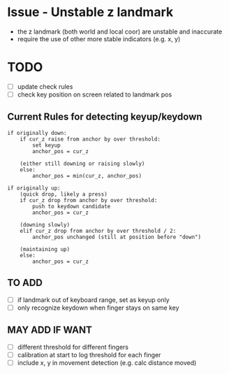 # Issue - Unstable z landmark
- the z landmark (both world and local coor) are unstable and inaccurate
- require the use of other more stable indicators (e.g. x, y) 

# TODO
- [ ] update check rules
- [ ] check key position on screen related to landmark pos

## Current Rules for detecting keyup/keydown
```
if originally down:
    if cur_z raise from anchor by over threshold: 
        set keyup
        anchor_pos = cur_z
    
    (either still downing or raising slowly)
    else:
        anchor_pos = min(cur_z, anchor_pos)

if originally up:
    (quick drop, likely a press)
    if cur_z drop from anchor by over threshold:
        push to keydown candidate
        anchor_pos = cur_z
    
    (downing slowly)
    elif cur_z drop from anchor by over threshold / 2:
        anchor_pos unchanged (still at position before "down")
    
    (maintaining up)
    else:
        anchor_pos = cur_z 
```

## TO ADD
- [ ] if landmark out of keyboard range, set as keyup only
- [ ] only recognize keydown when finger stays on same key

## MAY ADD IF WANT
- [ ] different threshold for different fingers
- [ ] calibration at start to log threshold for each finger
- [ ] include x, y in movement detection (e.g. calc distance moved)